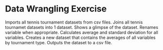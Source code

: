 # Data Wrangling Exercise

Imports all tennis tournament datasets from csv files.
Joins all tennis tournamet datasets into 1 dataset.
Shows a glimpse of the dataset.
Renames variable when appropriate. 
Calculates average and standard deviation for all variables.
Creates a new dataset that contains the averages of all variables by tournament type.
Outputs the dataset to a csv file.
